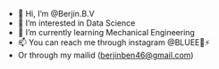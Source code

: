 - 👋 Hi, I’m @Berjin.B.V
- 👀 I’m interested in Data Science
- 🌱 I’m currently learning Mechanical Engineering
- 📫 You can reach me through instagram  @BLUEE💙⚡
- Or through my mailid (berjinben46@gmail.com) 
<!---
datasciencebeeejin/datasciencebeeejin is a ✨ special ✨ repository because its `README.md` (this file) appears on your GitHub profile.
You can click the Preview link to take a look at your changes.
--->
